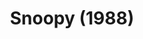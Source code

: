---
layout: shows
title: Snoopy (1988)
poster:
category:
details:
  Theatre: Players by the Sea
cast:
  Charlie Brown: Michael Lipp
crew:
  Director: Michael Lipp
external_links:
---